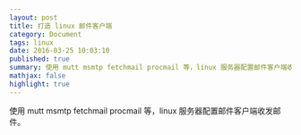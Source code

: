 ```yaml
---
layout: post
title: 打造 linux 邮件客户端
category: Document
tags: linux
date: 2016-03-25 10:03:10
published: true
summary: 使用 mutt msmtp fetchmail procmail 等，linux 服务器配置邮件客户端收发邮件。
mathjax: false
highlight: true
---
```



使用 mutt msmtp fetchmail procmail 等，linux 服务器配置邮件客户端收发邮件。